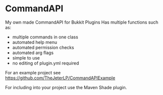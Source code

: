 CommandAPI
================================
My own made CommandAPI for Bukkit Plugins
Has multiple functions such as:
- multiple commands in one class
- automated help menu
- automated permission checks
- automated arg flags
- simple to use
- no editing of plugin.yml required


For an example project see https://github.com/TheJeterLP/CommandAPIExample

For including into your project use the Maven Shade plugin.
